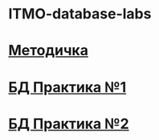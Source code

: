 # ITMO-database-labs

# [Методичка](https://drive.google.com/file/d/19G2stMCwIEx5piQ4N8H5EVEUpIkx5bbR/view)

# [БД Практика №1](https://github.com/DmitryVasilkovW/ITMO-database-labs/blob/main/Lab1/Lab.md)

# [БД Практика №2](https://github.com/DmitryVasilkovW/ITMO-database-labs/blob/main/Lab2/Lab.md)
